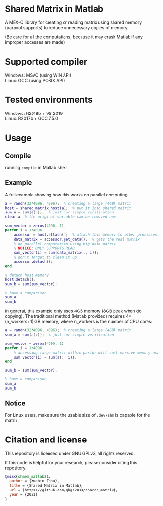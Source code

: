 # Shared Matrix in Matlab

A MEX-C library for creating or reading matrix using shared memory (parpool supports) to reduce unnecessary copies of memory.

(Be care for all the computations, because it may crash Matlab if any improper accesses are made)

# Supported compiler

Windows: MSVC (using WIN API)  
Linux: GCC (using POSIX API)

# Tested environments

Windows: R2018b + VS 2019  
Linux: R2017b + GCC 7.5.0

# Usage

## Compile

running `compile` in Matlab shell

## Example

A full example showing how this works on parallel computing
```matlab
a = randn(32*4096, 4096);  % creating a large (4GB) matrix
host = shared_matrix_host(a);  % put it into shared matrix
sum_a = sum(a(:));  % just for simple verification
clear a  % the original variable can be removed now

sum_vector = zeros(4096, 1);
parfor i = 1:4096
    accessor = host.attach();  % attach this memory to other processes created by parpool
    data_matrix = accessor.get_data();  % gets the real matrix
    % do parallel computation using big data matrix
    % NOTICE: ONLY SUPPORTS READ
    sum_vector(i) = sum(data_matrix(:, i));
    % don't forget to clean it up
    accessor.detach();
end

% detach host memory
host.detach();
sum_b = sum(sum_vector);

% have a comparison
sum_a
sum_b
```

In general, this example only uses 4GB memory (8GB peak when do copying). The traditional method (Matlab provided) requires 4*(n_workers+1) GB memory, where n_workers is the number of CPU cores:

```matlab
a = randn(32*4096, 4096);  % creating a large (4GB) matrix
sum_a = sum(a(:));  % just for simple verification

sum_vector = zeros(4096, 1);
parfor i = 1:4096
    % accessing large matrix within parfor will cost massive memory usage, because every worker keeps a copy of this large matrix
    sum_vector(i) = sum(a(:, i));
end

sum_b = sum(sum_vector);

% have a comparison
sum_a
sum_b
```

## Notice

For Linux users, make sure the usable size of `/dev/shm` is capable for the matrix.

# Citation and license

This repository is licensed under GNU GPLv3, all rights reserved.

If this code is helpful for your research, please consider citing this repository.

```bibtex
@misc{shmem_matlab21,
  author = {Xuebin Zhou},
  title = {Shared Matrix in Matlab},
  url = {https://github.com/qhgz2013/shared_matrix},
  year = {2021}
}
```
